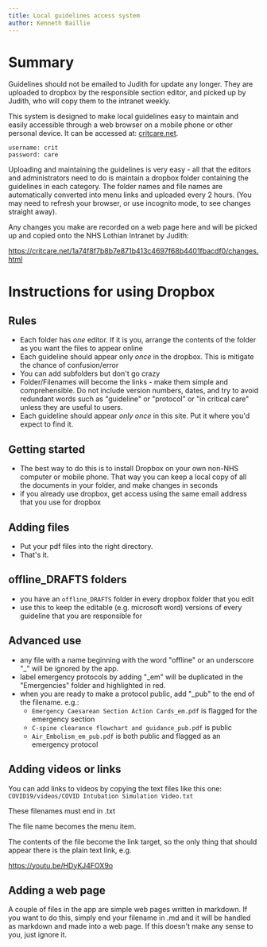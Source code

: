 ```yaml
---
title: Local guidelines access system
author: Kenneth Baillie
---
```


# Summary

Guidelines should not be emailed to Judith for update any longer. They are uploaded to dropbox by the responsible section editor, and picked up by Judith, who will copy them to the intranet weekly.

This system is designed to make local guidelines easy to maintain and easily accessible through a web browser on a mobile phone or other personal device. It can be accessed at: [critcare.net](https://critcare.net).
```
username: crit
password: care
```

Uploading and maintaining the guidelines is very easy - all that the editors and administrators need to do is maintain a dropbox folder containing the guidelines in each category. The folder names and file names are automatically converted into menu links and uploaded every 2 hours. (You may need to refresh your browser, or use incognito mode, to see changes straight away).

Any changes you make are recorded on a web page here and will be picked up and copied onto the NHS Lothian Intranet by Judith: 

https://critcare.net/1a74f8f7b8b7e871b413c4697f68b4401fbacdf0/changes.html

# Instructions for using Dropbox

## Rules

- Each folder has *one* editor. If it is you, arrange the contents of the folder as you want the files to appear online
- Each guideline should appear only *once* in the dropbox. This is mitigate the chance of confusion/error
- You can add subfolders but don't go crazy
- Folder/Filenames will become the links - make them simple and comprehensible. Do not include version numbers, dates, and try to avoid redundant words such as "guideline" or "protocol" or "in critical care" unless they are useful to users.
- Each guideline should appear *only once* in this site. Put it where you'd expect to find it.

## Getting started

- The best way to do this is to install Dropbox on your own non-NHS computer or mobile phone. That way you can keep a local copy of all the documents in your folder, and make changes in seconds
- if you already use dropbox, get access using the same email address that you use for dropbox

## Adding files

- Put your pdf files into the right directory. 
- That's it.

## offline_DRAFTS folders

- you have an `offline_DRAFTS` folder in every dropbox folder that you edit
- use this to keep the editable (e.g. microsoft word) versions of every guideline that you are responsible for

## Advanced use

- any file with a name beginning with the word "offline" or an underscore "_" will be ignored by the app.
- label emergency protocols by adding "_em" will be duplicated in the "Emergencies" folder and highlighted in red.
- when you are ready to make a protocol public, add "_pub" to the end of the filename. e.g.:
	- `Emergency Caesarean Section Action Cards_em.pdf` is flagged for the emergency section
	- `C-spine clearance flowchart and guidance_pub.pdf` is public
	- `Air_Embolism_em_pub.pdf` is both public and flagged as an emergency protocol

## Adding videos or links

You can add links to videos by copying the text files like this one: `COVID19/videos/COVID Intubation Simulation Video.txt`

These filenames must end in .txt

The file name becomes the menu item.

The contents of the file become the link target, so the only thing that should appear there is the plain text link, e.g.

https://youtu.be/HDyKJ4FOX9o


## Adding a web page

A couple of files in the app are simple web pages written in markdown. If you want to do this, simply end your filename in .md and it will be handled as markdown and made into a web page. If this doesn't make any sense to you, just ignore it.












